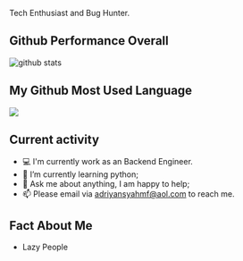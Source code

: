 Tech Enthusiast and Bug Hunter.

## Github Performance Overall

![github stats](https://github-readme-stats.vercel.app/api?username=adriyansyah-mf&theme=vue-dark&show_icons=true)

## My Github Most Used Language

<img src="https://github-readme-stats.vercel.app/api/top-langs/?username=adriyansyah-mf&theme=cobalt&show_icons=true">

## Current activity

- 💻 I'm currently work as an Backend Engineer.
- 📖 I’m currently learning python;
- 💬 Ask me about anything, I am happy to help;
- 📫 Please email via adriyansyahmf@aol.com to reach me.


## Fact About Me
- Lazy People 

